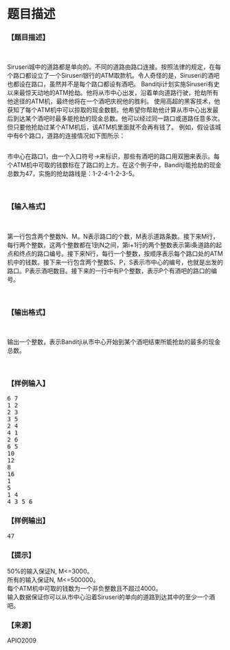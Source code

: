 # 题目描述


<h3>
【题目描述】
</h3>
<p>
<br/>
</p>
<p>
Siruseri城中的道路都是单向的。不同的道路由路口连接。按照法律的规定，在每个路口都设立了一个Siruseri银行的ATM取款机。令人奇怪的是，Siruseri的酒吧也都设在路口，虽然并不是每个路口都设有酒吧。 Banditji计划实施Siruseri有史以来最惊天动地的ATM抢劫。他将从市中心出发，沿着单向道路行驶，抢劫所有他途径的ATM机，最终他将在一个酒吧庆祝他的胜利。 使用高超的黑客技术，他获知了每个ATM机中可以掠取的现金数额。他希望你帮助他计算从市中心出发最后到达某个酒吧时最多能抢劫的现金总数。他可以经过同一路口或道路任意多次。但只要他抢劫过某个ATM机后，该ATM机里面就不会再有钱了。 例如，假设该城中有6个路口，道路的连接情况如下图所示：
</p>
<p>
<img alt="" src="/upload/image/20160902/20160902093327_20509.jpg"/> 
</p>
<p>
市中心在路口1，由一个入口符号→来标识，那些有酒吧的路口用双圈来表示。每个ATM机中可取的钱数标在了路口的上方。在这个例子中，Banditji能抢劫的现金总数为47，实施的抢劫路线是：1-2-4-1-2-3-5。
</p>
<p>
<br/>
</p>
<h3>
【输入格式】
</h3>
<p>
<br/>
</p>
<p>
第一行包含两个整数N、M。N表示路口的个数，M表示道路条数。接下来M行，每行两个整数，这两个整数都在1到N之间，第i+1行的两个整数表示第i条道路的起点和终点的路口编号。接下来N行，每行一个整数，按顺序表示每个路口处的ATM机中的钱数。接下来一行包含两个整数S、P，S表示市中心的编号，也就是出发的路口。P表示酒吧数目。接下来的一行中有P个整数，表示P个有酒吧的路口的编号。
</p>
<p>
<br/>
</p>
<h3>
【输出格式】
</h3>
<p>
<br/>
</p>
<p>
输出一个整数，表示Banditji从市中心开始到某个酒吧结束所能抢劫的最多的现金总数。
</p>
<p>
<br/>
</p>
<h3>
【样例输入】
</h3>
<pre>6 7
1 2
2 3
3 5
2 4
4 1
2 6
6 5
10
12
8
16
1
5
1 4
4 3 5 6</pre>
<h3>
【样例输出】
</h3>
<pre>47</pre>
<h3>
【提示】
</h3>
<p>
50%的输入保证N, M&lt;=3000。<br/>
所有的输入保证N, M&lt;=500000。<br/>
每个ATM机中可取的钱数为一个非负整数且不超过4000。<br/>
输入数据保证你可以从市中心沿着Siruseri的单向的道路到达其中的至少一个酒吧。
</p>
<h3>
【来源】
</h3>
<p>
APIO2009
</p>
